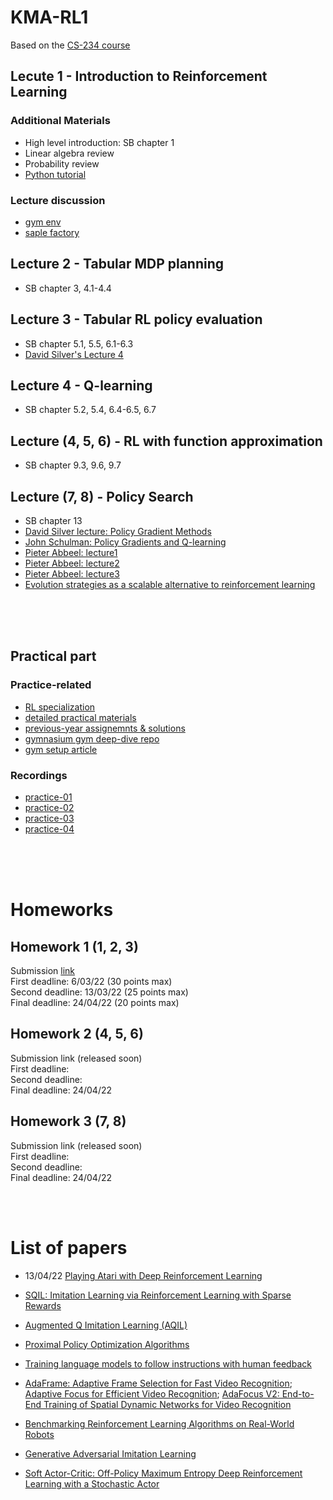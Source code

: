 # KMA-RL1

Based on the [CS-234 course](https://www.youtube.com/playlist?list=PLoROMvodv4rOSOPzutgyCTapiGlY2Nd8u)

## Lecute 1 - Introduction to Reinforcement Learning

### Additional Materials
- High level introduction: SB chapter 1
- Linear algebra review
- Probability review
- [Python tutorial](https://cs231n.github.io/python-numpy-tutorial/)

### Lecture discussion
- [gym env](https://www.gymlibrary.dev)
- [saple factory](https://github.com/alex-petrenko/sample-factory) 

## Lecture 2 - Tabular MDP planning
- SB chapter 3, 4.1-4.4

## Lecture 3 - Tabular RL policy evaluation
- SB chapter 5.1, 5.5, 6.1-6.3
- [David Silver's Lecture 4](https://www.davidsilver.uk/teaching/)

## Lecture 4 - Q-learning
- SB chapter 5.2, 5.4, 6.4-6.5, 6.7

## Lecture (4, 5, 6) - RL with function approximation
- SB chapter 9.3, 9.6, 9.7

## Lecture (7, 8) - Policy Search 
- SB chapter 13
- [David Silver lecture: Policy Gradient Methods](https://www.youtube.com/watch?v=KHZVXao4qXs&list=PLzuuYNsE1EZAXYR4FJ75jcJseBmo4KQ9-&index=7)
- [John Schulman: Policy Gradients and Q-learning](https://youtu.be/9dXiAecyJrY?t=499)
- [Pieter Abbeel: lecture1](https://www.youtube.com/watch?v=AKbX1Zvo7r8)
- [Pieter Abbeel: lecture2](https://www.youtube.com/watch?v=KjWF8VIMGiY)
- [Pieter Abbeel: lecture3](https://www.youtube.com/watch?v=pg-lKy7JIRk)
- [Evolution strategies as a scalable alternative to reinforcement learning](https://openai.com/research/evolution-strategies)


</br>
</br>
</br>

## Practical part

### Practice-related
- [RL specialization](https://github.com/ChanchalKumarMaji/Reinforcement-Learning-Specialization)
- [detailed practical materials](https://github.com/dennybritz/reinforcement-learning)
- [previous-year assignemnts & solutions](https://github.com/righteousronin/Portfolio/tree/main/Reinforcement%20Learning)
- [gymnasium gym deep-dive repo](https://github.com/WhatIThinkAbout/BabyRobotGym)
- [gym setup article](https://towardsdatascience.com/creating-a-custom-gym-environment-for-jupyter-notebooks-e17024474617)

### Recordings
- [practice-01](https://youtu.be/897q4tPmsGg)
- [practice-02](https://youtu.be/-dWOD5SBgfs)
- [practice-03](https://youtu.be/qhib3DFOEpY)
- [practice-04](https://youtu.be/vTA-QeCzmZ0)

</br>
</br>
</br>

# Homeworks

## Homework 1 (1, 2, 3)
Submission [link](https://forms.gle/QzL7sAmMEgUeYxx57) </br>
First deadline: 6/03/22 (30 points max)</br>
Second deadline: 13/03/22 (25 points max)</br>
Final deadline: 24/04/22 (20 points max)</br>

## Homework 2 (4, 5, 6)
Submission link (released soon)</br>
First deadline: </br>
Second deadline:</br>
Final deadline: 24/04/22</br>

## Homework 3 (7, 8)
Submission link (released soon)</br>
First deadline: </br>
Second deadline:</br>
Final deadline: 24/04/22</br>

</br>
</br>


# List of papers
- 13/04/22  [Playing Atari with Deep Reinforcement Learning](https://arxiv.org/abs/1312.5602)

- [SQIL: Imitation Learning via Reinforcement Learning with Sparse Rewards](https://arxiv.org/abs/1905.11108)
- [Augmented Q Imitation Learning (AQIL)](https://arxiv.org/abs/2004.00993)
- [Proximal Policy Optimization Algorithms](https://arxiv.org/abs/1707.06347)
- [Training language models to follow instructions with human feedback](https://arxiv.org/abs/2203.02155)
- [AdaFrame: Adaptive Frame Selection for Fast Video Recognition](https://arxiv.org/abs/1811.12432); [Adaptive Focus for Efficient Video Recognition](https://arxiv.org/pdf/2105.03245.pdf); [AdaFocus V2: End-to-End Training of Spatial Dynamic Networks for Video Recognition](https://arxiv.org/pdf/2112.14238.pdf)
- [Benchmarking Reinforcement Learning Algorithms on Real-World Robots](https://arxiv.org/abs/1809.07731)
- [Generative Adversarial Imitation Learning](https://arxiv.org/abs/1606.03476)
- [Soft Actor-Critic: Off-Policy Maximum Entropy Deep Reinforcement Learning with a Stochastic Actor](https://arxiv.org/abs/1801.01290)
